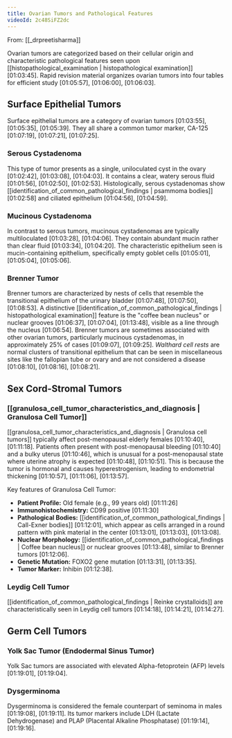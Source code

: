 ```yaml
---
title: Ovarian Tumors and Pathological Features
videoId: 2c48SiFZ2dc
---
```


From: [[_drpreetisharma]] <br/> 

Ovarian tumors are categorized based on their cellular origin and characteristic pathological features seen upon [[histopathological_examination | histopathological examination]] <a class="yt-timestamp" data-t="01:03:45">[01:03:45]</a>. Rapid revision material organizes ovarian tumors into four tables for efficient study <a class="yt-timestamp" data-t="01:05:57">[01:05:57]</a>, <a class="yt-timestamp" data-t="01:06:00">[01:06:00]</a>, <a class="yt-timestamp" data-t="01:06:03">[01:06:03]</a>.

## Surface Epithelial Tumors

Surface epithelial tumors are a category of ovarian tumors <a class="yt-timestamp" data-t="01:03:55">[01:03:55]</a>, <a class="yt-timestamp" data-t="01:05:35">[01:05:35]</a>, <a class="yt-timestamp" data-t="01:05:39">[01:05:39]</a>. They all share a common tumor marker, CA-125 <a class="yt-timestamp" data-t="01:07:19">[01:07:19]</a>, <a class="yt-timestamp" data-t="01:07:21">[01:07:21]</a>, <a class="yt-timestamp" data-t="01:07:25">[01:07:25]</a>.

### Serous Cystadenoma
This type of tumor presents as a single, uniloculated cyst in the ovary <a class="yt-timestamp" data-t="01:02:42">[01:02:42]</a>, <a class="yt-timestamp" data-t="01:03:08">[01:03:08]</a>, <a class="yt-timestamp" data-t="01:04:03">[01:04:03]</a>. It contains a clear, watery serous fluid <a class="yt-timestamp" data-t="01:01:56">[01:01:56]</a>, <a class="yt-timestamp" data-t="01:02:50">[01:02:50]</a>, <a class="yt-timestamp" data-t="01:02:53">[01:02:53]</a>. Histologically, serous cystadenomas show [[identification_of_common_pathological_findings | psammoma bodies]] <a class="yt-timestamp" data-t="01:02:58">[01:02:58]</a> and ciliated epithelium <a class="yt-timestamp" data-t="01:04:56">[01:04:56]</a>, <a class="yt-timestamp" data-t="01:04:59">[01:04:59]</a>.

### Mucinous Cystadenoma
In contrast to serous tumors, mucinous cystadenomas are typically multiloculated <a class="yt-timestamp" data-t="01:03:28">[01:03:28]</a>, <a class="yt-timestamp" data-t="01:04:06">[01:04:06]</a>. They contain abundant mucin rather than clear fluid <a class="yt-timestamp" data-t="01:03:34">[01:03:34]</a>, <a class="yt-timestamp" data-t="01:04:20">[01:04:20]</a>. The characteristic epithelium seen is mucin-containing epithelium, specifically empty goblet cells <a class="yt-timestamp" data-t="01:05:01">[01:05:01]</a>, <a class="yt-timestamp" data-t="01:05:04">[01:05:04]</a>, <a class="yt-timestamp" data-t="01:05:06">[01:05:06]</a>.

### Brenner Tumor
Brenner tumors are characterized by nests of cells that resemble the transitional epithelium of the urinary bladder <a class="yt-timestamp" data-t="01:07:48">[01:07:48]</a>, <a class="yt-timestamp" data-t="01:07:50">[01:07:50]</a>, <a class="yt-timestamp" data-t="01:08:53">[01:08:53]</a>. A distinctive [[identification_of_common_pathological_findings | histopathological examination]] feature is the "coffee bean nucleus" or nuclear grooves <a class="yt-timestamp" data-t="01:06:37">[01:06:37]</a>, <a class="yt-timestamp" data-t="01:07:04">[01:07:04]</a>, <a class="yt-timestamp" data-t="01:13:48">[01:13:48]</a>, visible as a line through the nucleus <a class="yt-timestamp" data-t="01:06:54">[01:06:54]</a>.
Brenner tumors are sometimes associated with other ovarian tumors, particularly mucinous cystadenomas, in approximately 25% of cases <a class="yt-timestamp" data-t="01:09:07">[01:09:07]</a>, <a class="yt-timestamp" data-t="01:09:25">[01:09:25]</a>.
*Walthard cell rests* are normal clusters of transitional epithelium that can be seen in miscellaneous sites like the fallopian tube or ovary and are not considered a disease <a class="yt-timestamp" data-t="01:08:10">[01:08:10]</a>, <a class="yt-timestamp" data-t="01:08:16">[01:08:16]</a>, <a class="yt-timestamp" data-t="01:08:21">[01:08:21]</a>.

## Sex Cord-Stromal Tumors

### [[granulosa_cell_tumor_characteristics_and_diagnosis | Granulosa Cell Tumor]]
[[granulosa_cell_tumor_characteristics_and_diagnosis | Granulosa cell tumors]] typically affect post-menopausal elderly females <a class="yt-timestamp" data-t="01:10:40">[01:10:40]</a>, <a class="yt-timestamp" data-t="01:11:18">[01:11:18]</a>. Patients often present with post-menopausal bleeding <a class="yt-timestamp" data-t="01:10:40">[01:10:40]</a> and a bulky uterus <a class="yt-timestamp" data-t="01:10:46">[01:10:46]</a>, which is unusual for a post-menopausal state where uterine atrophy is expected <a class="yt-timestamp" data-t="01:10:48">[01:10:48]</a>, <a class="yt-timestamp" data-t="01:10:51">[01:10:51]</a>. This is because the tumor is hormonal and causes hyperestrogenism, leading to endometrial thickening <a class="yt-timestamp" data-t="01:10:57">[01:10:57]</a>, <a class="yt-timestamp" data-t="01:11:06">[01:11:06]</a>, <a class="yt-timestamp" data-t="01:13:57">[01:13:57]</a>.

Key features of Granulosa Cell Tumor:
*   **Patient Profile:** Old female (e.g., 99 years old) <a class="yt-timestamp" data-t="01:11:26">[01:11:26]</a>
*   **Immunohistochemistry:** CD99 positive <a class="yt-timestamp" data-t="01:11:30">[01:11:30]</a>
*   **Pathological Bodies:** [[identification_of_common_pathological_findings | Call-Exner bodies]] <a class="yt-timestamp" data-t="01:12:01">[01:12:01]</a>, which appear as cells arranged in a round pattern with pink material in the center <a class="yt-timestamp" data-t="01:13:01">[01:13:01]</a>, <a class="yt-timestamp" data-t="01:13:03">[01:13:03]</a>, <a class="yt-timestamp" data-t="01:13:08">[01:13:08]</a>.
*   **Nuclear Morphology:** [[identification_of_common_pathological_findings | Coffee bean nucleus]] or nuclear grooves <a class="yt-timestamp" data-t="01:13:48">[01:13:48]</a>, similar to Brenner tumors <a class="yt-timestamp" data-t="01:12:06">[01:12:06]</a>.
*   **Genetic Mutation:** FOXO2 gene mutation <a class="yt-timestamp" data-t="01:13:31">[01:13:31]</a>, <a class="yt-timestamp" data-t="01:13:35">[01:13:35]</a>.
*   **Tumor Marker:** Inhibin <a class="yt-timestamp" data-t="01:12:38">[01:12:38]</a>.

### Leydig Cell Tumor
[[identification_of_common_pathological_findings | Reinke crystalloids]] are characteristically seen in Leydig cell tumors <a class="yt-timestamp" data-t="01:14:18">[01:14:18]</a>, <a class="yt-timestamp" data-t="01:14:21">[01:14:21]</a>, <a class="yt-timestamp" data-t="01:14:27">[01:14:27]</a>.

## Germ Cell Tumors

### Yolk Sac Tumor (Endodermal Sinus Tumor)
Yolk Sac tumors are associated with elevated Alpha-fetoprotein (AFP) levels <a class="yt-timestamp" data-t="01:19:01">[01:19:01]</a>, <a class="yt-timestamp" data-t="01:19:04">[01:19:04]</a>.

### Dysgerminoma
Dysgerminoma is considered the female counterpart of seminoma in males <a class="yt-timestamp" data-t="01:19:08">[01:19:08]</a>, <a class="yt-timestamp" data-t="01:19:11">[01:19:11]</a>. Its tumor markers include LDH (Lactate Dehydrogenase) and PLAP (Placental Alkaline Phosphatase) <a class="yt-timestamp" data-t="01:19:14">[01:19:14]</a>, <a class="yt-timestamp" data-t="01:19:16">[01:19:16]</a>.